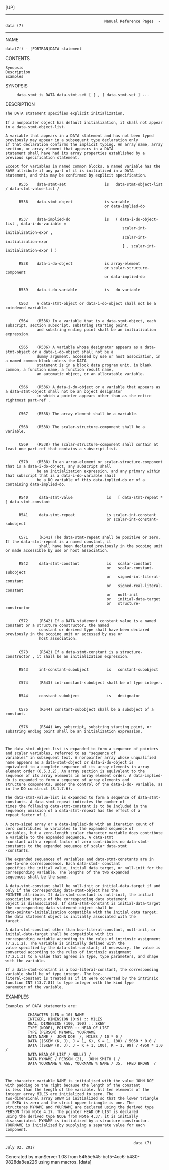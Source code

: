 [UP]

-----------------------------------------------------------------------------------------------------------------------------------
                                                Manual Reference Pages  - data (7)
-----------------------------------------------------------------------------------------------------------------------------------
                                                                 
NAME

    data(7f) - [FORTRAN]DATA statement

CONTENTS

    Synopsis
    Description
    Examples

SYNOPSIS

         data-stmt is DATA data-stmt-set [ [ , ] data-stmt-set ] ...

DESCRIPTION

    The DATA statement specifies explicit initialization.

    If a nonpointer object has default initialization, it shall not appear in a data-stmt-object-list.

    A variable that appears in a DATA statement and has not been typed previously may appear in a subsequent type declaration only
    if that declaration confirms the implicit typing. An array name, array section, or array element that appears in a DATA
    statement shall have had its array properties established by a previous specification statement.

    Except for variables in named common blocks, a named variable has the SAVE attribute if any part of it is initialized in a DATA
    statement, and this may be confirmed by explicit specification.

          R535    data-stmt-set                 is   data-stmt-object-list / data-stmt-value-list /


          R536    data-stmt-object              is variable
                                                or data-implied-do


          R537    data-implied-do               is   ( data-i-do-object-list , data-i-do-variable =
                                                        scalar-int-initialization-expr ,
                                                        scalar-int-initialization-expr
                                                        [ , scalar-int-initialization-expr ] )


          R538    data-i-do-object              is array-element
                                                or scalar-structure-component
                                                or data-implied-do


          R539    data-i-do-variable            is   do-variable


          C563    A data-stmt-object or data-i-do-object shall not be a coindexed variable.


          C564    (R536) In a variable that is a data-stmt-object, each subscript, section subscript, substring starting point,
                  and substring ending point shall be an initialization expression.


          C565    (R536) A variable whose designator appears as a data-stmt-object or a data-i-do-object shall not be a
                  dummy argument, accessed by use or host association, in a named common block unless the DATA
                  statement is in a block data program unit, in blank common, a function name, a function result name,
                  an automatic object, or an allocatable variable.


          C566    (R536) A data-i-do-object or a variable that appears as a data-stmt-object shall not be an object designator
                  in which a pointer appears other than as the entire rightmost part-ref .


          C567    (R538) The array-element shall be a variable.


          C568    (R538) The scalar-structure-component shall be a variable.


          C569    (R538) The scalar-structure-component shall contain at least one part-ref that contains a subscript-list.


          C570    (R538) In an array-element or scalar-structure-component that is a data-i-do-object, any subscript shall
                  be an initialization expression, and any primary within that subscript that is a data-i-do-variable shall
                  be a DO variable of this data-implied-do or of a containing data-implied-do.


          R540     data-stmt-value               is   [ data-stmt-repeat * ] data-stmt-constant


          R541     data-stmt-repeat              is scalar-int-constant
                                                 or scalar-int-constant-subobject


          C571     (R541) The data-stmt-repeat shall be positive or zero. If the data-stmt-repeat is a named constant, it
                   shall have been declared previously in the scoping unit or made accessible by use or host association.


          R542     data-stmt-constant            is   scalar-constant
                                                 or   scalar-constant-subobject
                                                 or   signed-int-literal-constant
                                                 or   signed-real-literal-constant
                                                 or   null-init
                                                 or   initial-data-target
                                                 or   structure-constructor


          C572     (R542) If a DATA statement constant value is a named constant or a structure constructor, the named
                   constant or derived type shall have been declared previously in the scoping unit or accessed by use or
                   host association.


          C573     (R542) If a data-stmt-constant is a structure-constructor , it shall be an initialization expression.


          R543     int-constant-subobject        is   constant-subobject


          C574     (R543) int-constant-subobject shall be of type integer.


          R544     constant-subobject            is   designator


          C575     (R544) constant-subobject shall be a subobject of a constant.


          C576     (R544) Any subscript, substring starting point, or substring ending point shall be an initialization expression.



    The data-stmt-object-list is expanded to form a sequence of pointers and scalar variables, referred to as "sequence of
    variables" in subsequent text. A nonpointer array whose unqualified name appears as a data-stmt-object or data-i-do-object is
    equivalent to a complete sequence of its array elements in array element order (6.5.3.2). An array section is equivalent to the
    sequence of its array elements in array element order. A data-implied-do is expanded to form a sequence of array elements and
    structure components, under the control of the data-i-do- variable, as in the DO construct (8.1.7.6).

    The data-stmt-value-list is expanded to form a sequence of data-stmt-constants. A data-stmt-repeat indicates the number of
    times the following data-stmt-constant is to be included in the sequence; omission of a data-stmt-repeat has the effect of a
    repeat factor of 1.

    A zero-sized array or a data-implied-do with an iteration count of zero contributes no variables to the expanded sequence of
    variables, but a zero-length scalar character variable does contribute a variable to the expanded sequence. A data-stmt
    -constant with a repeat factor of zero contributes no data-stmt-constants to the expanded sequence of scalar data-stmt
    -constants.

    The expanded sequences of variables and data-stmt-constants are in one-to-one correspondence. Each data-stmt- constant
    specifies the initial value, initial data target, or null-init for the corresponding variable. The lengths of the two expanded
    sequences shall be the same.

    A data-stmt-constant shall be null-init or initial-data-target if and only if the corresponding data-stmt-object has the
    POINTER attribute. If data-stmt-constant is null-init, the initial association status of the corresponding data statement
    object is disassociated. If data-stmt-constant is initial-data-target the corresponding data statement object shall be
    data-pointer-initialization compatible with the initial data target; the data statement object is initially associated with the
    target.

    A data-stmt-constant other than boz-literal-constant, null-init, or initial-data-target shall be compatible with its
    corresponding variable according to the rules of intrinsic assignment (7.2.1.2). The variable is initially defined with the
    value specified by the data-stmt-constant; if necessary, the value is converted according to the rules of intrinsic assignment
    (7.2.1.3) to a value that agrees in type, type parameters, and shape with the variable.

    If a data-stmt-constant is a boz-literal-constant, the corresponding variable shall be of type integer. The boz-
    literal-constant is treated as if it were converted by the intrinsic function INT (13.7.81) to type integer with the kind type
    parameter of the variable.

EXAMPLES

    Examples of DATA statements are:

              CHARACTER (LEN = 10) NAME
              INTEGER, DIMENSION (0:9) :: MILES
              REAL, DIMENSION (100, 100) :: SKEW
              TYPE (NODE), POINTER :: HEAD_OF_LIST
              TYPE (PERSON) MYNAME, YOURNAME
              DATA NAME /  JOHN DOE  /, MILES / 10 * 0 /
              DATA ((SKEW (K, J), J = 1, K), K = 1, 100) / 5050 * 0.0 /
              DATA ((SKEW (K, J), J = K + 1, 100), K = 1, 99) / 4950 * 1.0 /
              DATA HEAD_OF_LIST / NULL() /
              DATA MYNAME / PERSON (21,  JOHN SMITH ) /
              DATA YOURNAME % AGE, YOURNAME % NAME / 35,  FRED BROWN  /



    The character variable NAME is initialized with the value JOHN DOE with padding on the right because the length of the constant
    is less than the length of the variable. All ten elements of the integer array MILES are initialized to zero. The
    two-dimensional array SKEW is initialized so that the lower triangle of SKEW is zero and the strict upper triangle is one. The
    structures MYNAME and YOURNAME are declared using the derived type PERSON from Note 4.17. The pointer HEAD OF LIST is declared
    using the derived type NODE from Note 4.37; it is initially disassociated. MYNAME is initialized by a structure constructor.
    YOURNAME is initialized by supplying a separate value for each component.

-----------------------------------------------------------------------------------------------------------------------------------

                                                             data (7)                                                 July 02, 2017

Generated by manServer 1.08 from 5455e545-bcf5-4cc6-b480-9828da8ea226 using man macros.
                                                              [data]
